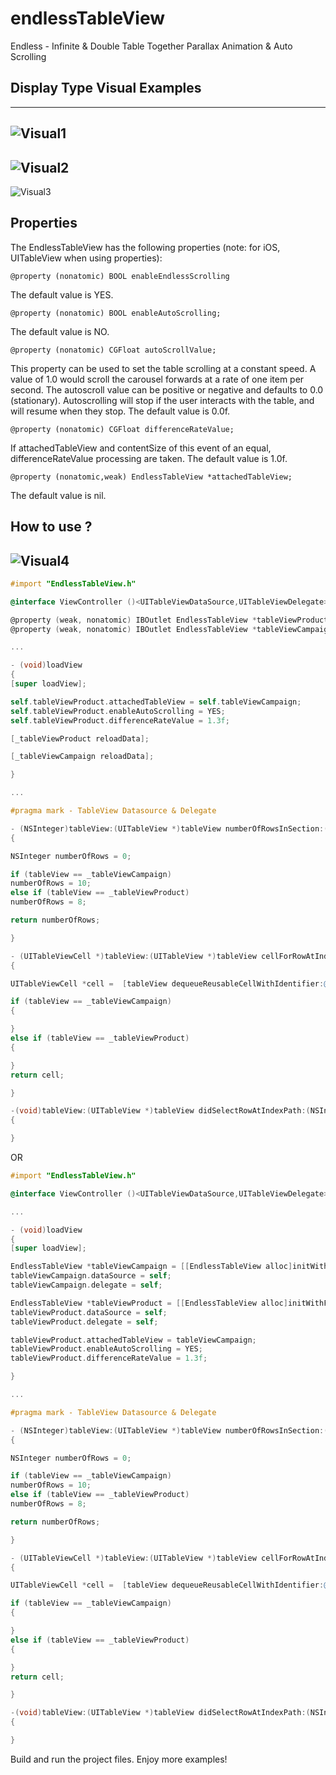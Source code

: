 # endlessTableView

Endless - Infinite &amp; Double Table Together Parallax Animation &amp; Auto Scrolling


## Display Type Visual Examples 

----
![Visual1](http://g.recordit.co/DhtE6kevrL.gif)
----
![Visual2](http://g.recordit.co/mmMIbsPLCR.gif)
----
![Visual3](http://g.recordit.co/uCKOF0zCbd.gif)


Properties
--------------

The EndlessTableView has the following properties (note: for iOS, UITableView when using properties):

    @property (nonatomic) BOOL enableEndlessScrolling 

The default value is YES.

    @property (nonatomic) BOOL enableAutoScrolling;

The default value is NO.

    @property (nonatomic) CGFloat autoScrollValue;

This property can be used to set the table scrolling at a constant speed. A value of 1.0 would scroll the carousel forwards at a rate of one item per second. The autoscroll value can be positive or negative and defaults to 0.0 (stationary). Autoscrolling will stop if the user interacts with the table, and will resume when they stop. The default value is 0.0f.

    @property (nonatomic) CGFloat differenceRateValue;

If attachedTableView and contentSize of this event of an equal, differenceRateValue processing are taken. The default value is 1.0f.

    @property (nonatomic,weak) EndlessTableView *attachedTableView;

The default value is nil.


How to use ?
----------

![Visual4](http://g.recordit.co/ykx1SbnAmZ.gif)
----

```Objective-C
#import "EndlessTableView.h"

@interface ViewController ()<UITableViewDataSource,UITableViewDelegate>

@property (weak, nonatomic) IBOutlet EndlessTableView *tableViewProduct;
@property (weak, nonatomic) IBOutlet EndlessTableView *tableViewCampaign;

...

- (void)loadView
{
[super loadView];

self.tableViewProduct.attachedTableView = self.tableViewCampaign;
self.tableViewProduct.enableAutoScrolling = YES;
self.tableViewProduct.differenceRateValue = 1.3f;

[_tableViewProduct reloadData];

[_tableViewCampaign reloadData];

}

...

#pragma mark - TableView Datasource & Delegate

- (NSInteger)tableView:(UITableView *)tableView numberOfRowsInSection:(NSInteger)section
{

NSInteger numberOfRows = 0;

if (tableView == _tableViewCampaign)
numberOfRows = 10;
else if (tableView == _tableViewProduct)
numberOfRows = 8;

return numberOfRows;

}

- (UITableViewCell *)tableView:(UITableView *)tableView cellForRowAtIndexPath:(NSIndexPath *)indexPath
{

UITableViewCell *cell =  [tableView dequeueReusableCellWithIdentifier:@"EndlessTableViewCell"];

if (tableView == _tableViewCampaign)
{

}
else if (tableView == _tableViewProduct)
{

}
return cell;

}

-(void)tableView:(UITableView *)tableView didSelectRowAtIndexPath:(NSIndexPath *)indexPath
{

}

```

OR

```Objective-C
#import "EndlessTableView.h"

@interface ViewController ()<UITableViewDataSource,UITableViewDelegate>

...

- (void)loadView
{
[super loadView];

EndlessTableView *tableViewCampaign = [[EndlessTableView alloc]initWithFrame:CGRectMake([UIScreen mainScreen].bounds.size.width / 2, 0.0f, [UIScreen mainScreen].bounds.size.width / 2, [UIScreen mainScreen].bounds.size.height)];
tableViewCampaign.dataSource = self;
tableViewCampaign.delegate = self;

EndlessTableView *tableViewProduct = [[EndlessTableView alloc]initWithFrame:CGRectMake(0.0f, 0.0f, [UIScreen mainScreen].bounds.size.width / 2, [UIScreen mainScreen].bounds.size.height)];
tableViewProduct.dataSource = self;
tableViewProduct.delegate = self;

tableViewProduct.attachedTableView = tableViewCampaign;
tableViewProduct.enableAutoScrolling = YES;
tableViewProduct.differenceRateValue = 1.3f;

}

...

#pragma mark - TableView Datasource & Delegate

- (NSInteger)tableView:(UITableView *)tableView numberOfRowsInSection:(NSInteger)section
{

NSInteger numberOfRows = 0;

if (tableView == _tableViewCampaign)
numberOfRows = 10;
else if (tableView == _tableViewProduct)
numberOfRows = 8;

return numberOfRows;

}

- (UITableViewCell *)tableView:(UITableView *)tableView cellForRowAtIndexPath:(NSIndexPath *)indexPath
{

UITableViewCell *cell =  [tableView dequeueReusableCellWithIdentifier:@"EndlessTableViewCell"];

if (tableView == _tableViewCampaign)
{

}
else if (tableView == _tableViewProduct)
{

}
return cell;

}

-(void)tableView:(UITableView *)tableView didSelectRowAtIndexPath:(NSIndexPath *)indexPath
{

}

```

Build and run the project files. Enjoy more examples!